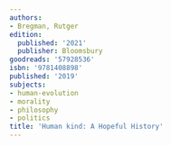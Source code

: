 ```yaml
---
authors:
- Bregman, Rutger
edition:
  published: '2021'
  publisher: Bloomsbury
goodreads: '57928536'
isbn: '9781408898'
published: '2019'
subjects:
- human-evolution
- morality
- philosophy
- politics
title: 'Human kind: A Hopeful History'
---
```



